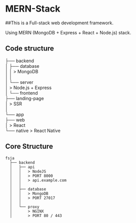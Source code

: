 # MERN-Stack

##This is a Full-stack web development framework.

Using MERN (MongoDB + Express + React + Node.js) stack.

## Code structure

├── backend  
│     ├── database  
│     │     > MongoDB  
│     │   
│     └── server  
│           > Node.js + Express  
│
└── frontend  
      ├── landing-page  
      │     > SSR  
      │  
      └── app  
           ├── web  
           │    > React  
           └── native
                > React Native
	   
## Core Structure

    fsja
      ├── backend
      │   ├── api
      │   │   > NodeJS
      │   │   > PORT 8000
      │   │   > api.example.com
      │   │
      │   ├── database
      │   │   > MongoDB
      │   │   > PORT 27017
      │   │
      │   └── proxy
      │       > NGINX
      │       > PORT 80 / 443

